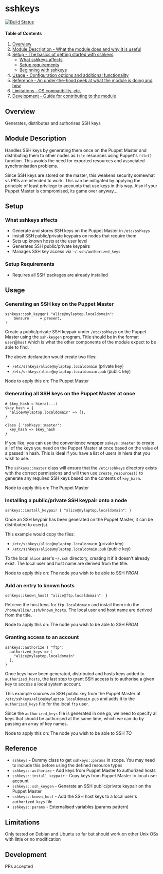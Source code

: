 # sshkeys
[![Build Status](https://travis-ci.org/GeoffWilliams/sshkeys.svg)](https://travis-ci.org/GeoffWilliams/sshkeys)

#### Table of Contents

1. [Overview](#overview)
2. [Module Description - What the module does and why it is useful](#module-description)
3. [Setup - The basics of getting started with sshkeys](#setup)
    * [What sshkeys affects](#what-sshkeys-affects)
    * [Setup requirements](#setup-requirements)
    * [Beginning with sshkeys](#beginning-with-sshkeys)
4. [Usage - Configuration options and additional functionality](#usage)
5. [Reference - An under-the-hood peek at what the module is doing and how](#reference)
5. [Limitations - OS compatibility, etc.](#limitations)
6. [Development - Guide for contributing to the module](#development)

## Overview

Generates, distributes and authorises SSH keys

## Module Description

Handles SSH keys by generating them once on the Puppet Master and distributing them to other nodes as `file` resources using Puppet's `file()` function.  This avoids the need for exported resources and associated synchronisation problems.

Since SSH keys are stored on the master, this weakens security somewhat vs PKIs are intended to work.  This can be mitigated by applying the principle of least privilege to accounts that use keys in this way.  Also if your Puppet Master is compromised, its game over anyway...

## Setup

### What sshkeys affects

* Generate and stores SSH keys on the Puppet Master in `/etc/sshkeys`
* Install SSH public/private keypairs on nodes that require them
* Sets up known hosts at the user level
* Generates SSH public/private keypairs
* Manages SSH key access via `~/.ssh/authorized_keys`

### Setup Requirements

* Requires all SSH packages are already installed

## Usage

### Generating an SSH key on the Puppet Master
```puppet
sshkeys::ssh_keygen( "alice@mylaptop.localdomain":
    $ensure     = present,
)
```
Create a public/private SSH keypair under `/etc/sshkeys` on the Puppet Master using the `ssh-keygen` program. Title should be in the format `user`@`host` which is what the other components of the module expect to be able to find.

The above declaration would create two files:
* `/etc/sshkeys/alice@mylaptop.localdomain` (private key)
* `/etc/sshkeys/alice@mylaptop.localdomain.pub` (public key)

Node to apply this on:  The Puppet Master

### Generating all SSH keys on the Puppet Master at once
```puppet
# $key_hash = hiera(...)
$key_hash = {
  "alice@mylaptop.localdomain" => {},
}

class { "sshkeys::master":
  key_hash => $key_hash
}
```

If you like, you can use the convenience wrapper `sskeys::master` to create all of the keys you need on the Puppet Master at once based on the value of a passed in hash.  This is ideal if you have a list of users in hiera that you wish to use.

The `sshkeys::master` class will ensure that the `/etc/sshkeys` directory exists with the correct permissions and will then use `create_resources()` to generate any required SSH keys based on the contents of `key_hash`.

Node to apply this on:  The Puppet Master

### Installing a public/private SSH keypair onto a node
```puppet
sshkeys::install_keypair { "alice@mylaptop.localdomain": }
```
Once an SSH keypair has been generated on the Puppet Master, it can be distributed to user(s).

This example would copy the files:
* `/etc/sshkeys/alice@mylaptop.localdomain` (private key)
* `/etc/sshkeys/alice@mylaptop.localdomain.pub` (public key)

To the local `alice` user's `~/.ssh` directory, creating it if it doesn't already exist.  The local user and host name are derived from the title.

Node to apply this on:  The node you wish to be able to SSH *FROM*

### Add an entry to known hosts
```puppet
sshkeys::known_host( "alice@ftp.localdomain": }
```

Retrieve the host keys for `ftp.localdomain` and install them into the `/home/alice/.ssh/known_hosts`.  The local user and host name are derived from the title.

Node to apply this on:  The node you wish to be able to SSH *FROM*

### Granting access to an account
``` puppet
sshkeys::authorize { "ftp":
  authorized_keys => [
    "alice@mylaptop.localdomain"
  ],
}
```
Once keys have been generated, distributed and hosts keys added to `authorized_hosts`, the last step to grant SSH access is to authorise a given key to access a local system account.

This example sources an SSH public key from the Puppet Master at `/etc/sshkeys/alice@mylaptop.localdomain.pub` and adds it to the `authorized_keys` file for the local `ftp` user.

Since the `authorized_keys` file is generated in one go, we need to specify all keys that should be authorised at the same time, which we can do by passing an array of key names.

Node to apply this on:  The node you wish to be able to SSH *TO*

## Reference
* `sshkeys` - Dummy class to get `sshkeys::params` in scope.  You may need to include this before using the defined resource types
* `sshkeys::authorize` - Add keys from Puppet Master to authorized hosts
* `sshkeys::install_keypair` - Copy keys from Puppet Master to local user account
* `sshkeys::ssh_keygen` - Generate an SSH public/private keypair on the Puppet Master
* `sshkeys::known_host` - Add the SSH host keys to a local user's `authorized_keys` file
* `sshkeys::params` - Externalised variables (params pattern)

## Limitations

Only tested on Debian and Ubuntu so far but should work on other Unix OSs with little or no modification

## Development

PRs accepted
